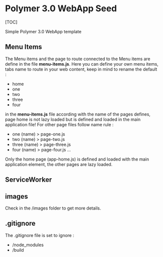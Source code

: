 Polymer 3.0 WebApp Seed
=======================
[TOC]

Simple Polymer 3.0 WebApp template 

## Menu Items
The Menu items and the page to route connected to the Menu items are define in the file 
**menu-items.js**. Here you can define your own menu items, tabs name to route in your 
web content, keep in mind to rename the default : 

+ home 
+ one
+ two
+ three
+ four

in the **menu-items.js** file according with the name of the pages defines, page home is not 
lazy loaded but is defined and loaded in the main application file! For other page files follow
name rule : 

+ one (name)  >  page-one.js
+ two (name)  >  page-two.js
+ three (name)  >  page-three.js
+ four (name)  >  page-four.js
...

Only the home page (app-home.js) is defined and loaded with the main application element, 
the other pages are lazy loaded. 


## ServiceWorker

## images
Check in the /images folder to get more details.

## .gitignore
The .gitignore file is set to ignore :

+ /node_modules
+ /build